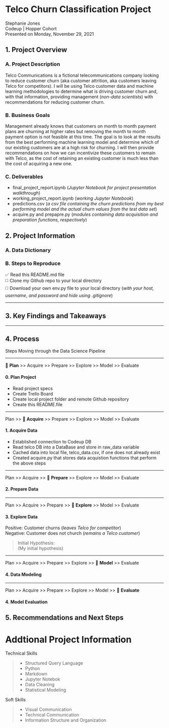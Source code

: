 # Telco Churn Classification Project
Stephanie Jones<br>
Codeup | Hopper Cohort<br>
Presented on Monday, November 29, 2021

## 1. Project Overview
### A. Project Description
Telco Communications is a fictional telecommunications company looking to reduce customer churn (aka customer attrition, aka customers leaving Telco for competitors). I will be using Telco customer data and machine learning methodologies to determine what is driving customer churn and, with that information, providing management (<i>non-data scientists</i>) with recommendations for reducing customer churn.


### B. Business Goals
Management already knows that customers on month to month payment plans are churning at higher rates but removing the month to month payment option is not feasible at this time. The goal is to look at the results from the best performing machine learning model and determine which of our existing customers are at a high risk for churning. I will then provide recommendations on how we can incentivize these customers to remain with Telco, as the cost of retaining an existing customer is much less than the cost of acquiring a new one.


### C. Deliverables
- final_project_report.ipynb (<i>Jupyter Notebook for project presentation walkthrough</i>)
- working_project_report.ipynb (<i>working Jupyter Notebook</i>)
- predictions.csv (<i>a csv file containing the churn predictions from my best performing model and the actual churn values from the test data set</i>)
- acquire.py and prepapre.py (<i>modules containing data acquisition and preparation functions, respectively</i>)

## 2. Project Information
### A. Data Dictionary

### B. Steps to Reproduce
:white_check_mark: Read this README.md file<br>
:white_medium_square: Clone my Github repo to your local directory<br>
:white_medium_square: Download your own env.py file to your local directory (<i>with your host, username, and password and hide using .gitignore</i>)

---
## 3. Key Findings and Takeaways


---
## 4. Process
Steps Moving through the Data Science Pipeline

---
:large_blue_circle: <b>Plan</b> >> Acquire >> Prepare >> Explore >> Model >> Evaluate
#### 0. Plan Project
- Read project specs
- Create Trello Board
- Create local project folder and remote Github repository
- Create this README.file

---
Plan >> :large_blue_circle: <b>Acquire</b> >> Prepare >> Explore >> Model >> Evaluate
#### 1. Acquire Data
- Established connection to Codeup DB
- Read telco DB into a DataBase and store in raw_data variable
- Cached data into local file, telco_data.csv, if one does not already exist
- Created acquire.py that stores data acquistion functions that perform the above steps

---
Plan >> Acquire >> :large_blue_circle: <b>Prepare</b> >> Explore >> Model >> Evaluate 
#### 2. Prepare Data


---
Plan >> Acquire >> Prepare >> :large_blue_circle: <b>Explore</b> >> Model >> Evaluate
#### 3. Explore Data
Positive: Customer churns (<i>leaves Telco for competitor</i>)<br>
Negative: Customer does not church (<i>remains a Telco customer</i>)<br>
> Initial Hypothesis:<br>
> (My initial hypothesis)

---
Plan >> Acquire >> Prepare >> Explore >> :large_blue_circle: <b>Model</b> >> Evaluate
#### 4. Data Modeling


----
Plan >> Acquire >> Prepare >> Explore >> Model >> :large_blue_circle: <b>Evaluate</b> 
#### 4. Model Evaluation


## 5. Recommendations and Next Steps

# Addtional Project Information
Technical Skills
> - Structured Query Language
> - Python
> - Markdown
> - Jupyter Notebok
> - Data Cleaning
> - Statistical Modeling

Soft Skills
> - Visual Communication
> - Technical Communication
> - Information Structure and Organization